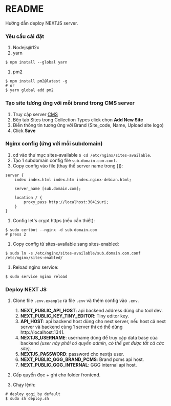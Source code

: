 # README

Hướng dẫn deploy NEXTJS server.

### Yêu cầu cài đặt
1. Nodejs@12x
1. yarn
```
$ npm install --global yarn
```
1. pm2
```
$ npm install pm2@latest -g
# or
$ yarn global add pm2
```

### Tạo site tương ứng với mỗi brand trong CMS server
1. Truy cập server [CMS](https://brand-gogi-dev.ggg.systems/admin/plugins/content-manager/collectionType/application::site.site)
1. Bên tab Sites trong Collection Types click chọn **Add New Site**
1. Điền thông tin tương ứng với Brand (Site_code, Name, Upload site logo)
1. Click **Save**

### Nginx config (ứng với mỗi subdomain)

1. cd vào thư mục sites-available `$ cd /etc/nginx/sites-available`.
1. Tạo 1 subdomain config file  `sub.domain.com.conf`.
1. Copy config vào file (thay thế server name trong []):
```
server {
    index index.html index.htm index.nginx-debian.html;

    server_name [sub.domain.com];
    
    location / {
        proxy_pass http://localhost:3041$uri;
    }
}
```
1. Config let's crypt https (nếu cần thiết):
```
$ sudo certbot --nginx -d sub.domain.com
# press 2
```
1. Copy config từ sites-available sang sites-enabled:
```
$ sudo ln -s /etc/nginx/sites-available/sub.domain.com.conf /etc/nginx/sites-enabled/
```
1. Reload nginx service:
```
$ sudo service nginx reload
```

### Deploy NEXT JS

1. Clone file `.env.example` ra file `.env` và thêm config vào `.env`.
    1. **NEXT_PUBLIC_API_HOST**: api backend address dùng cho tool dev.
    1. **NEXT_PUBLIC_KEY_TINY_EDITOR**: Tiny editor key.
    1. **API_HOST**: api backend host dùng cho next server, nếu host cả next server và backend cùng 1 server thì có thể  dùng http://localhost:1341.
    1. **NEXTJS_USERNAME**: username dùng để truy cập data base của backend *(user này phải có quyền admin,  có thể get được tất cả các site)*.
    1. **NEXTJS_PASSWORD**: password cho nextjs user.
    1. **NEXT_PUBLIC_GGG_BRAND_PCMS**: Brand pcms api host.
    1. **NEXT_PUBLIC_GGG_INTERNAL**: GGG internal api host.
    
1. Cấp quyền đọc + ghi cho folder frontend.
1. Chạy lệnh: 
```
# deploy gogi by default
$ sudo sh deploy.sh
```